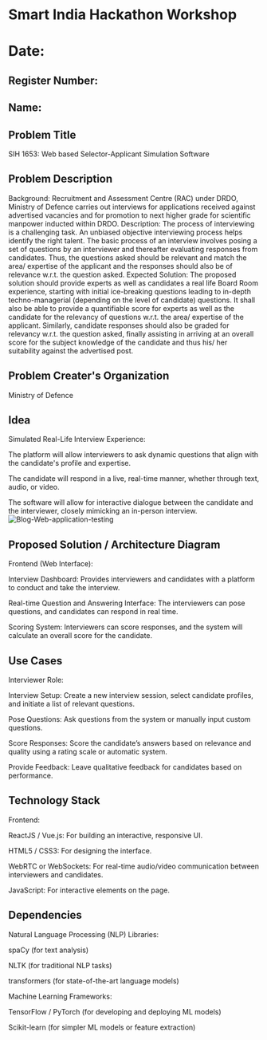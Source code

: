 # Smart India Hackathon Workshop
# Date:
## Register Number:
## Name:
## Problem Title
SIH 1653: Web based Selector-Applicant Simulation Software
## Problem Description
Background: Recruitment and Assessment Centre (RAC) under DRDO, Ministry of Defence carries out interviews for applications received against advertised vacancies and for promotion to next higher grade for scientific manpower inducted within DRDO. Description: The process of interviewing is a challenging task. An unbiased objective interviewing process helps identify the right talent. The basic process of an interview involves posing a set of questions by an interviewer and thereafter evaluating responses from candidates. Thus, the questions asked should be relevant and match the area/ expertise of the applicant and the responses should also be of relevance w.r.t. the question asked. Expected Solution: The proposed solution should provide experts as well as candidates a real life Board Room experience, starting with initial ice-breaking questions leading to in-depth techno-managerial (depending on the level of candidate) questions. It shall also be able to provide a quantifiable score for experts as well as the candidate for the relevancy of questions w.r.t. the area/ expertise of the applicant. Similarly, candidate responses should also be graded for relevancy w.r.t. the question asked, finally assisting in arriving at an overall score for the subject knowledge of the candidate and thus his/ her suitability against the advertised post.

## Problem Creater's Organization
Ministry of Defence

## Idea
Simulated Real-Life Interview Experience:

The platform will allow interviewers to ask dynamic questions that align with the candidate's profile and expertise.

The candidate will respond in a live, real-time manner, whether through text, audio, or video.

The software will allow for interactive dialogue between the candidate and the interviewer, closely mimicking an in-person interview.
![Blog-Web-application-testing](https://github.com/user-attachments/assets/a90fa663-eacf-4bf6-bac6-0521b1bd4396)


## Proposed Solution / Architecture Diagram
Frontend (Web Interface):

Interview Dashboard: Provides interviewers and candidates with a platform to conduct and take the interview.

Real-time Question and Answering Interface: The interviewers can pose questions, and candidates can respond in real time.

Scoring System: Interviewers can score responses, and the system will calculate an overall score for the candidate.

## Use Cases
Interviewer Role:

Interview Setup: Create a new interview session, select candidate profiles, and initiate a list of relevant questions.

Pose Questions: Ask questions from the system or manually input custom questions.

Score Responses: Score the candidate’s answers based on relevance and quality using a rating scale or automatic system.

Provide Feedback: Leave qualitative feedback for candidates based on performance.

## Technology Stack
Frontend:

ReactJS / Vue.js: For building an interactive, responsive UI.

HTML5 / CSS3: For designing the interface.

WebRTC or WebSockets: For real-time audio/video communication between interviewers and candidates.

JavaScript: For interactive elements on the page.


## Dependencies
Natural Language Processing (NLP) Libraries:

spaCy (for text analysis)

NLTK (for traditional NLP tasks)

transformers (for state-of-the-art language models)

Machine Learning Frameworks:

TensorFlow / PyTorch (for developing and deploying ML models)

Scikit-learn (for simpler ML models or feature extraction)
